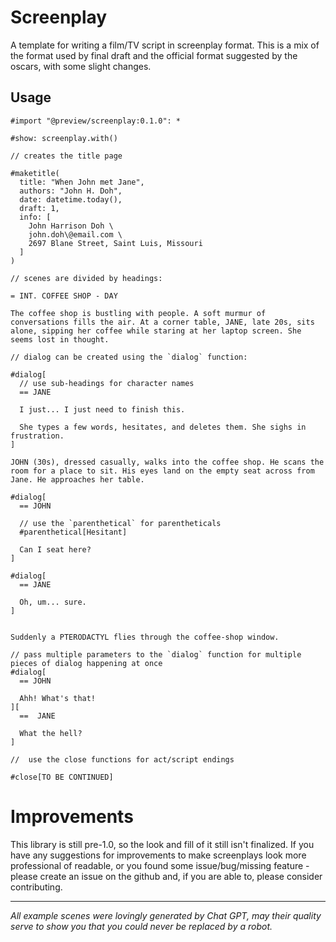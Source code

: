 # Screenplay

A template for writing a film/TV script in screenplay format. This is a mix of the format used by final draft and the official format suggested by the oscars, with some slight changes.

## Usage

```typ
#import "@preview/screenplay:0.1.0": *

#show: screenplay.with()

// creates the title page

#maketitle(
  title: "When John met Jane",
  authors: "John H. Doh",
  date: datetime.today(),
  draft: 1,
  info: [
    John Harrison Doh \
    john.doh\@email.com \
    2697 Blane Street, Saint Luis, Missouri
  ]
)

// scenes are divided by headings:

= INT. COFFEE SHOP - DAY

The coffee shop is bustling with people. A soft murmur of conversations fills the air. At a corner table, JANE, late 20s, sits alone, sipping her coffee while staring at her laptop screen. She seems lost in thought.

// dialog can be created using the `dialog` function:

#dialog[
  // use sub-headings for character names
  == JANE

  I just... I just need to finish this.

  She types a few words, hesitates, and deletes them. She sighs in frustration.
]

JOHN (30s), dressed casually, walks into the coffee shop. He scans the room for a place to sit. His eyes land on the empty seat across from Jane. He approaches her table.

#dialog[
  == JOHN

  // use the `parenthetical` for parentheticals
  #parenthetical[Hesitant]

  Can I seat here?
]

#dialog[
  == JANE

  Oh, um... sure.
]


Suddenly a PTERODACTYL flies through the coffee-shop window.

// pass multiple parameters to the `dialog` function for multiple pieces of dialog happening at once
#dialog[
  == JOHN

  Ahh! What's that!
][
  ==  JANE

  What the hell?
]

//  use the close functions for act/script endings

#close[TO BE CONTINUED]
```

# Improvements

This library is still pre-1.0, so the look and fill of it still isn't finalized. If you have any suggestions for improvements to make screenplays look more professional of readable, or you found some issue/bug/missing feature - please create an issue on the github and, if you are able to, please consider contributing.

---

_All example scenes were lovingly generated by Chat GPT, may their quality serve to show you that you could never be replaced by a robot._